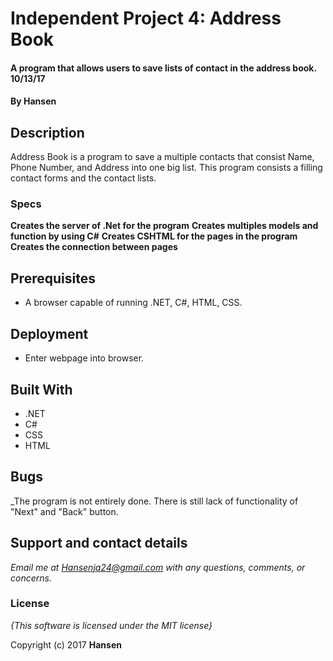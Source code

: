 # Independent Project 4: Address Book

#### A program that allows users to save lists of contact in the address book. 10/13/17

#### By **Hansen**

## Description

Address Book is a program to save a multiple contacts that consist Name, Phone Number, and Address into one big list. This program consists a filling contact forms and the contact lists.

### Specs
**Creates the server of .Net for the program**
**Creates multiples models and function by using C#**
**Creates CSHTML for the pages in the program**
**Creates the connection between pages**


## Prerequisites

* A browser capable of running .NET, C#, HTML, CSS.

## Deployment

* Enter webpage into browser.

## Built With

  * .NET
  * C#
  * CSS
  * HTML


## Bugs
  _The program is not entirely done. There is still lack of functionality of "Next" and "Back" button.

## Support and contact details

 _Email me at Hansenja24@gmail.com with any questions, comments, or concerns._


### License

*{This software is licensed under the MIT license}*

Copyright (c) 2017 **Hansen**

